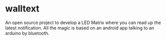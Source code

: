 # walltext
An open source project to develop a LED Matrix where you can read up the latest notification. All the magic is based on an android app talking to an arduino by bluetooth.
